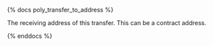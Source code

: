 {% docs poly_transfer_to_address %}

The receiving address of this transfer. This can be a contract address. 

{% enddocs %}